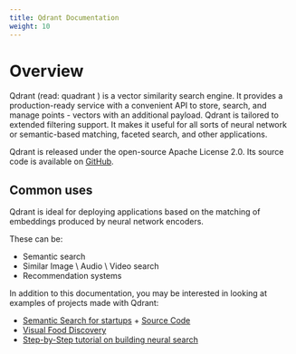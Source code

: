 ```yaml
---
title: Qdrant Documentation
weight: 10
---
```


# Overview

Qdrant (read: quadrant ) is a vector similarity search engine. It provides a production-ready service with a convenient API to store, search, and manage points - vectors with an additional payload. Qdrant is tailored to extended filtering support. It makes it useful for all sorts of neural network or semantic-based matching, faceted search, and other applications.

Qdrant is released under the open-source Apache License 2.0. Its source code is available on [GitHub](https://github.com/qdrant/qdrant).

## Common uses

Qdrant is ideal for deploying applications based on the matching of embeddings produced by neural network encoders.

These can be:

- Semantic search
- Similar Image \ Audio \ Video search
- Recommendation systems

In addition to this documentation, you may be interested in looking at examples of projects made with Qdrant:

- [Semantic Search for startups](https://demo.qdrant.tech/) + [Source Code](https://github.com/qdrant/qdrant_demo)
- [Visual Food Discovery](https://food-discovery.qdrant.tech/)
- [Step-by-Step tutorial on building neural search](/articles/neural-search-tutorial/)
